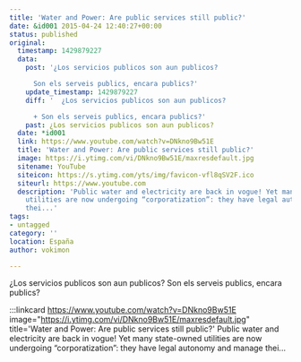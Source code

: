```yaml
---
title: 'Water and Power: Are public services still public?'
date: &id001 2015-04-24 12:40:27+00:00
status: published
original:
  timestamp: 1429879227
  data:
    post: '¿Los servicios publicos son aun publicos?

      Son els serveis publics, encara publics?'
    update_timestamp: 1429879227
    diff: '  ¿Los servicios publicos son aun publicos?

      + Son els serveis publics, encara publics?'
    past: ¿Los servicios publicos son aun publicos?
  date: *id001
  link: https://www.youtube.com/watch?v=DNkno9Bw51E
  title: 'Water and Power: Are public services still public?'
  image: https://i.ytimg.com/vi/DNkno9Bw51E/maxresdefault.jpg
  sitename: YouTube
  siteicon: https://s.ytimg.com/yts/img/favicon-vfl8qSV2F.ico
  siteurl: https://www.youtube.com
  description: 'Public water and electricity are back in vogue! Yet many state-owned
    utilities are now undergoing “corporatization”: they have legal autonomy and manage
    thei...'
tags:
- untagged
category: ''
location: España
author: vokimon

---
```

¿Los servicios publicos son aun publicos?
Son els serveis publics, encara publics?

:::linkcard https://www.youtube.com/watch?v=DNkno9Bw51E image="https://i.ytimg.com/vi/DNkno9Bw51E/maxresdefault.jpg" title='Water and Power: Are public services still public?'
    Public water and electricity are back in vogue! Yet many state-owned utilities are now undergoing “corporatization”: they have legal autonomy and manage thei...


